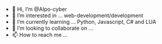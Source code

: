 - 👋 Hi, I’m @Alpo-cyber
- 👀 I’m interested in ... web-development/development
- 🌱 I’m currently learning ... Python, Javascript, C# and LUA
- 💞️ I’m looking to collaborate on ...
- 📫 How to reach me ...

<!---
Alpo-cyber/Alpo-cyber is a ✨ special ✨ repository because its `README.md` (this file) appears on your GitHub profile.
You can click the Preview link to take a look at your changes.
--->
